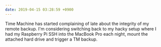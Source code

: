 ```yaml
---
date: 2019-04-15 03:28:59 +0900
---
```

Time Machine has started complaining of late about the integrity of my remote backup. I'm considering switching back to my hacky setup where I had my Raspberry Pi SSH into the MacBook Pro each night, mount the attached hard drive and trigger a TM backup.
